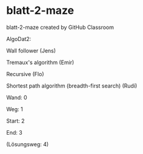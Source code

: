 # blatt-2-maze
blatt-2-maze created by GitHub Classroom


AlgoDat2:

Wall follower (Jens)

Tremaux's algorithm (Emir)

Recursive (Flo)

Shortest path algorithm (breadth-first search) (Rudi)



Wand: 0

Weg: 1

Start: 2

End: 3

(Lösungsweg: 4)
